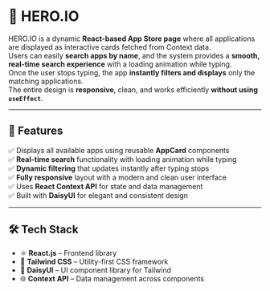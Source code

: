 # 🚀 HERO.IO

HERO.IO is a dynamic **React-based App Store page** where all applications are displayed as interactive cards fetched from Context data.  
Users can easily **search apps by name**, and the system provides a **smooth, real-time search experience** with a loading animation while typing.  
Once the user stops typing, the app **instantly filters and displays** only the matching applications.  
The entire design is **responsive**, clean, and works efficiently **without using `useEffect`**.

---

## 🧩 Features

✅ Displays all available apps using reusable **AppCard** components  
✅ **Real-time search** functionality with loading animation while typing  
✅ **Dynamic filtering** that updates instantly after typing stops  
✅ **Fully responsive** layout with a modern and clean user interface  
✅ Uses **React Context API** for state and data management  
✅ Built with **DaisyUI** for elegant and consistent design  

---

## 🛠️ Tech Stack

- ⚛️ **React.js** – Frontend library  
- 🎨 **Tailwind CSS** – Utility-first CSS framework  
- 💠 **DaisyUI** – UI component library for Tailwind  
- 🌐 **Context API** – Data management across components  